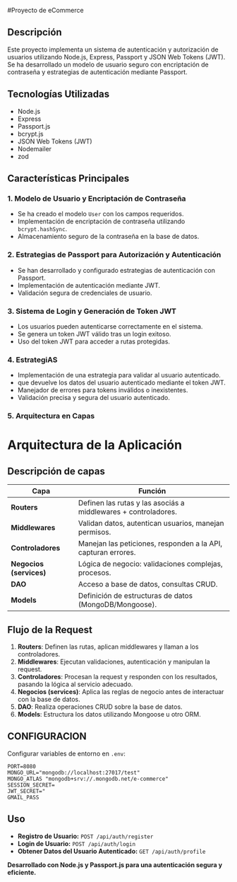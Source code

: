 

#Proyecto de eCommerce

## Descripción
Este proyecto implementa un sistema de autenticación y autorización de usuarios utilizando Node.js, Express, Passport y JSON Web Tokens (JWT). Se ha desarrollado un modelo de usuario seguro con encriptación de contraseña y estrategias de autenticación mediante Passport.

## Tecnologías Utilizadas
- Node.js
- Express
- Passport.js
- bcrypt.js
- JSON Web Tokens (JWT)
- Nodemailer
- zod

## Características Principales
### 1. Modelo de Usuario y Encriptación de Contraseña
- Se ha creado el modelo `User` con los campos requeridos.
- Implementación de encriptación de contraseña utilizando `bcrypt.hashSync`.
- Almacenamiento seguro de la contraseña en la base de datos.

### 2. Estrategias de Passport para Autorización y Autenticación
- Se han desarrollado y configurado estrategias de autenticación con Passport.
- Implementación de autenticación mediante JWT.
- Validación segura de credenciales de usuario.

### 3. Sistema de Login y Generación de Token JWT
- Los usuarios pueden autenticarse correctamente en el sistema.
- Se genera un token JWT válido tras un login exitoso.
- Uso del token JWT para acceder a rutas protegidas.

### 4. EstrategiAS
- Implementación de una estrategia  para validar al usuario autenticado.
- que devuelve los datos del usuario autenticado mediante el token JWT.
- Manejador de errores para tokens inválidos o inexistentes.
- Validación precisa y segura del usuario autenticado.
### 5. Arquitectura en Capas
# Arquitectura de la Aplicación

## Descripción de capas

| **Capa**          | **Función**                                                                 |
|-------------------|-----------------------------------------------------------------------------|
| **Routers**       | Definen las rutas y las asociás a middlewares + controladores.              |
| **Middlewares**   | Validan datos, autentican usuarios, manejan permisos.                       |
| **Controladores** | Manejan las peticiones, responden a la API, capturan errores.               |
| **Negocios (services)** | Lógica de negocio: validaciones complejas, procesos.                  |
| **DAO**           | Acceso a base de datos, consultas CRUD.                                     |
| **Models**        | Definición de estructuras de datos (MongoDB/Mongoose).                       |

## Flujo de la Request

1. **Routers**: Definen las rutas, aplican middlewares y llaman a los controladores.
2. **Middlewares**: Ejecutan validaciones, autenticación y manipulan la request.
3. **Controladores**: Procesan la request y responden con los resultados, pasando la lógica al servicio adecuado.
4. **Negocios (services)**: Aplica las reglas de negocio antes de interactuar con la base de datos.
5. **DAO**: Realiza operaciones CRUD sobre la base de datos.
6. **Models**: Estructura los datos utilizando Mongoose u otro ORM.

## CONFIGURACION

 Configurar variables de entorno en `.env`:
   ```env
  PORT=8080
  MONGO_URL="mongodb://localhost:27017/test"
  MONGO_ATLAS "mongodb+srv://.mongodb.net/e-commerce"
  SESSION_SECRET=
  JWT_SECRET="
  GMAIL_PASS
   ```


## Uso
- **Registro de Usuario:** `POST /api/auth/register`
- **Login de Usuario:** `POST /api/auth/login`
- **Obtener Datos del Usuario Autenticado:** `GET /api/auth/profile`

**Desarrollado con Node.js y Passport.js para una autenticación segura y eficiente.** 

